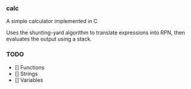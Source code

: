 ### calc
A simple calculator implemented in C

Uses the shunting-yard algorithm to translate expressions into RPN,
then evaluates the output using a stack.

### TODO
- [] Functions
- [] Strings
- [] Variables
